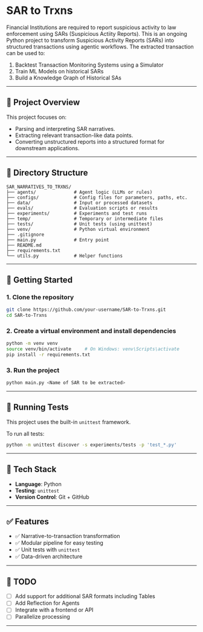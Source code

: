 # SAR to Trxns

Financial Institutions are required to report suspicious activity to law enforcement using SARs (Suspicious Actiity Reports).
This is an ongoing Python project to transform Suspicious Activity Reports (SARs) into structured transactions using agentic workflows. The extracted transaction can be used to:

1)  Backtest Transaction Monitoring Systems using a Simulator
2)  Train ML Models on historical SARs
3)  Build a Knowledge Graph of Historical SAs

---

## 🧠 Project Overview

This project focuses on:

- Parsing and interpreting SAR narratives.
- Extracting relevant transaction-like data points.
- Converting unstructured reports into a structured format for downstream applications.

---

## 📁 Directory Structure

```
SAR_NARRATIVES_TO_TRXNS/
├── agents/              # Agent logic (LLMs or rules)
├── configs/             # Config files for parameters, paths, etc.
├── data/                # Input or processed datasets
├── evals/               # Evaluation scripts or results
├── experiments/         # Experiments and test runs
├── temp/                # Temporary or intermediate files
├── tests/               # Unit tests (using unittest)
├── venv/                # Python virtual environment
├── .gitignore
├── main.py              # Entry point
├── README.md
├── requirements.txt
└── utils.py             # Helper functions

```

---

## 🚀 Getting Started

### 1. Clone the repository

```bash
git clone https://github.com/your-username/SAR-to-Trxns.git
cd SAR-to-Trxns
```

### 2. Create a virtual environment and install dependencies

```bash
python -m venv venv
source venv/bin/activate     # On Windows: venv\Scripts\activate
pip install -r requirements.txt
```

### 3. Run the project

```bash
python main.py <Name of SAR to be extracted>
```

---

## 🧪 Running Tests

This project uses the built-in `unittest` framework.

To run all tests:

```bash
python -m unittest discover -s experiments/tests -p 'test_*.py'
```

---

## 🧰 Tech Stack

- **Language**: Python
- **Testing**: `unittest`
- **Version Control**: Git + GitHub

---

## ✅ Features

- ✅ Narrative-to-transaction transformation  
- ✅ Modular pipeline for easy testing  
- ✅ Unit tests with `unittest`  
- ✅ Data-driven architecture  

---

## 📌 TODO

- [ ] Add support for additional SAR formats including Tables
- [ ] Add Reflection for Agents 
- [ ] Integrate with a frontend or API
- [ ]  Parallelize processing 

---


